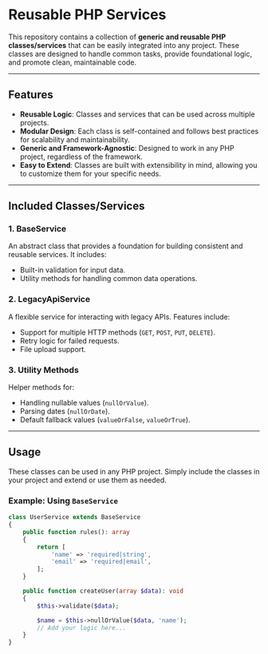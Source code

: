 # Reusable PHP Services

This repository contains a collection of **generic and reusable PHP classes/services** that can be easily integrated into any project. These classes are designed to handle common tasks, provide foundational logic, and promote clean, maintainable code.

---

## Features

- **Reusable Logic**: Classes and services that can be used across multiple projects.
- **Modular Design**: Each class is self-contained and follows best practices for scalability and maintainability.
- **Generic and Framework-Agnostic**: Designed to work in any PHP project, regardless of the framework.
- **Easy to Extend**: Classes are built with extensibility in mind, allowing you to customize them for your specific needs.

---

## Included Classes/Services

### **1. BaseService**
An abstract class that provides a foundation for building consistent and reusable services. It includes:
- Built-in validation for input data.
- Utility methods for handling common data operations.

### **2. LegacyApiService**
A flexible service for interacting with legacy APIs. Features include:
- Support for multiple HTTP methods (`GET`, `POST`, `PUT`, `DELETE`).
- Retry logic for failed requests.
- File upload support.

### **3. Utility Methods**
Helper methods for:
- Handling nullable values (`nullOrValue`).
- Parsing dates (`nullOrDate`).
- Default fallback values (`valueOrFalse`, `valueOrTrue`).

---

## Usage

These classes can be used in any PHP project. Simply include the classes in your project and extend or use them as needed.

### Example: Using `BaseService`
```php
class UserService extends BaseService
{
    public function rules(): array
    {
        return [
            'name' => 'required|string',
            'email' => 'required|email',
        ];
    }

    public function createUser(array $data): void
    {
        $this->validate($data);

        $name = $this->nullOrValue($data, 'name');
        // Add your logic here...
    }
}
```
